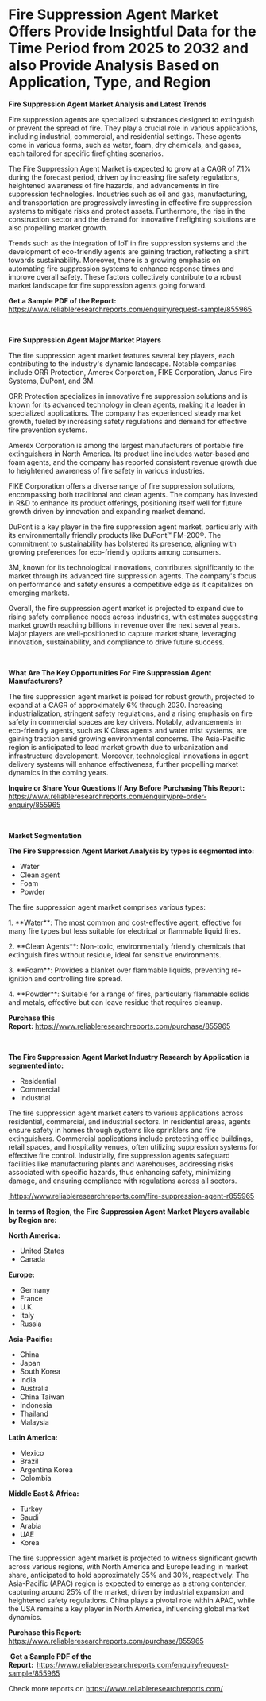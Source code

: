 <p><h1>Fire Suppression Agent Market Offers Provide Insightful Data for the Time Period from 2025 to 2032 and also Provide Analysis Based on Application, Type, and Region</h1></p><p><strong>Fire Suppression Agent Market Analysis and Latest Trends</strong></p>
<p><p>Fire suppression agents are specialized substances designed to extinguish or prevent the spread of fire. They play a crucial role in various applications, including industrial, commercial, and residential settings. These agents come in various forms, such as water, foam, dry chemicals, and gases, each tailored for specific firefighting scenarios. </p><p>The Fire Suppression Agent Market is expected to grow at a CAGR of 7.1% during the forecast period, driven by increasing fire safety regulations, heightened awareness of fire hazards, and advancements in fire suppression technologies. Industries such as oil and gas, manufacturing, and transportation are progressively investing in effective fire suppression systems to mitigate risks and protect assets. Furthermore, the rise in the construction sector and the demand for innovative firefighting solutions are also propelling market growth. </p><p>Trends such as the integration of IoT in fire suppression systems and the development of eco-friendly agents are gaining traction, reflecting a shift towards sustainability. Moreover, there is a growing emphasis on automating fire suppression systems to enhance response times and improve overall safety. These factors collectively contribute to a robust market landscape for fire suppression agents going forward.</p></p>
<p><strong>Get a Sample PDF of the Report:&nbsp;</strong> <a href="https://www.reliableresearchreports.com/enquiry/request-sample/855965?utm_campaign=3323&utm_medium=2&utm_source=Github&utm_content=ia&utm_term=01042025&utm_id=fire-suppression-agent">https://www.reliableresearchreports.com/enquiry/request-sample/855965</a></p>
<p>&nbsp;</p>
<p><strong>Fire Suppression Agent Major Market Players</strong></p>
<p><p>The fire suppression agent market features several key players, each contributing to the industry's dynamic landscape. Notable companies include ORR Protection, Amerex Corporation, FIKE Corporation, Janus Fire Systems, DuPont, and 3M.</p><p>ORR Protection specializes in innovative fire suppression solutions and is known for its advanced technology in clean agents, making it a leader in specialized applications. The company has experienced steady market growth, fueled by increasing safety regulations and demand for effective fire prevention systems.</p><p>Amerex Corporation is among the largest manufacturers of portable fire extinguishers in North America. Its product line includes water-based and foam agents, and the company has reported consistent revenue growth due to heightened awareness of fire safety in various industries.</p><p>FIKE Corporation offers a diverse range of fire suppression solutions, encompassing both traditional and clean agents. The company has invested in R&D to enhance its product offerings, positioning itself well for future growth driven by innovation and expanding market demand.</p><p>DuPont is a key player in the fire suppression agent market, particularly with its environmentally friendly products like DuPont™ FM-200®. The commitment to sustainability has bolstered its presence, aligning with growing preferences for eco-friendly options among consumers.</p><p>3M, known for its technological innovations, contributes significantly to the market through its advanced fire suppression agents. The company's focus on performance and safety ensures a competitive edge as it capitalizes on emerging markets.</p><p>Overall, the fire suppression agent market is projected to expand due to rising safety compliance needs across industries, with estimates suggesting market growth reaching billions in revenue over the next several years. Major players are well-positioned to capture market share, leveraging innovation, sustainability, and compliance to drive future success.</p></p>
<p>&nbsp;</p>
<p><strong>What Are The Key Opportunities For Fire Suppression Agent Manufacturers?</strong></p>
<p><p>The fire suppression agent market is poised for robust growth, projected to expand at a CAGR of approximately 6% through 2030. Increasing industrialization, stringent safety regulations, and a rising emphasis on fire safety in commercial spaces are key drivers. Notably, advancements in eco-friendly agents, such as K Class agents and water mist systems, are gaining traction amid growing environmental concerns. The Asia-Pacific region is anticipated to lead market growth due to urbanization and infrastructure development. Moreover, technological innovations in agent delivery systems will enhance effectiveness, further propelling market dynamics in the coming years.</p></p>
<p><strong>Inquire or Share Your Questions If Any Before Purchasing This Report:</strong> <a href="https://www.reliableresearchreports.com/enquiry/pre-order-enquiry/855965?utm_campaign=3323&utm_medium=2&utm_source=Github&utm_content=ia&utm_term=01042025&utm_id=fire-suppression-agent">https://www.reliableresearchreports.com/enquiry/pre-order-enquiry/855965</a></p>
<p>&nbsp;</p>
<p><strong>Market Segmentation</strong></p>
<p><strong>The Fire Suppression Agent Market Analysis by types is segmented into:</strong></p>
<p><ul><li>Water</li><li>Clean agent</li><li>Foam</li><li>Powder</li></ul></p>
<p><p>The fire suppression agent market comprises various types: </p><p>1. **Water**: The most common and cost-effective agent, effective for many fire types but less suitable for electrical or flammable liquid fires. </p><p>2. **Clean Agents**: Non-toxic, environmentally friendly chemicals that extinguish fires without residue, ideal for sensitive environments. </p><p>3. **Foam**: Provides a blanket over flammable liquids, preventing re-ignition and controlling fire spread. </p><p>4. **Powder**: Suitable for a range of fires, particularly flammable solids and metals, effective but can leave residue that requires cleanup.</p></p>
<p><strong>Purchase this Report:&nbsp;</strong><a href="https://www.reliableresearchreports.com/purchase/855965?utm_campaign=3323&utm_medium=2&utm_source=Github&utm_content=ia&utm_term=01042025&utm_id=fire-suppression-agent">https://www.reliableresearchreports.com/purchase/855965</a></p>
<p>&nbsp;</p>
<p><strong>The Fire Suppression Agent Market Industry Research by Application is segmented into:</strong></p>
<p><ul><li>Residential</li><li>Commercial</li><li>Industrial</li></ul></p>
<p><p>The fire suppression agent market caters to various applications across residential, commercial, and industrial sectors. In residential areas, agents ensure safety in homes through systems like sprinklers and fire extinguishers. Commercial applications include protecting office buildings, retail spaces, and hospitality venues, often utilizing suppression systems for effective fire control. Industrially, fire suppression agents safeguard facilities like manufacturing plants and warehouses, addressing risks associated with specific hazards, thus enhancing safety, minimizing damage, and ensuring compliance with regulations across all sectors.</p></p>
<p><a href="https://www.reliableresearchreports.com/fire-suppression-agent-r855965?utm_campaign=3323&utm_medium=2&utm_source=Github&utm_content=ia&utm_term=01042025&utm_id=fire-suppression-agent">&nbsp;https://www.reliableresearchreports.com/fire-suppression-agent-r855965</a></p>
<p><strong>In terms of Region, the Fire Suppression Agent Market Players available by Region are:</strong></p>
<p>
    <p> <strong> North America: </strong>
        <ul>
            <li>United States</li>
            <li>Canada</li>
        </ul>
        </p> 
    <p> <strong> Europe: </strong>
        <ul>
            <li>Germany</li>
            <li>France</li>
            <li>U.K.</li>
            <li>Italy</li>
            <li>Russia</li>
        </ul>
        </p> 
    <p> <strong> Asia-Pacific: </strong>
        <ul>
            <li>China</li>
            <li>Japan</li>
            <li>South Korea</li>
            <li>India</li>
            <li>Australia</li>
            <li>China Taiwan</li>
            <li>Indonesia</li>
            <li>Thailand</li>
            <li>Malaysia</li>
        </ul>
        </p> 
    <p> <strong> Latin America: </strong>
        <ul>
            <li>Mexico</li>
            <li>Brazil</li>
            <li>Argentina Korea</li>
            <li>Colombia</li>
        </ul>
        </p> 
    <p> <strong> Middle East & Africa: </strong>
        <ul>
            <li>Turkey</li>
            <li>Saudi</li>
            <li>Arabia</li>
            <li>UAE</li>
            <li>Korea</li>
        </ul>
    </p>
    </p>
<p><p>The fire suppression agent market is projected to witness significant growth across various regions, with North America and Europe leading in market share, anticipated to hold approximately 35% and 30%, respectively. The Asia-Pacific (APAC) region is expected to emerge as a strong contender, capturing around 25% of the market, driven by industrial expansion and heightened safety regulations. China plays a pivotal role within APAC, while the USA remains a key player in North America, influencing global market dynamics.</p></p>
<p><strong>Purchase this Report: </strong><a href="https://www.reliableresearchreports.com/purchase/855965?utm_campaign=3323&utm_medium=2&utm_source=Github&utm_content=ia&utm_term=01042025&utm_id=fire-suppression-agent">https://www.reliableresearchreports.com/purchase/855965</a></p>
<p>&nbsp;<strong>Get a Sample PDF of the Report:&nbsp;&nbsp;</strong><a href="https://www.reliableresearchreports.com/enquiry/request-sample/855965?utm_campaign=3323&utm_medium=2&utm_source=Github&utm_content=ia&utm_term=01042025&utm_id=fire-suppression-agent">https://www.reliableresearchreports.com/enquiry/request-sample/855965</a></p>
<p><strong></strong></p>
<p>Check more reports on <a href="https://www.reliableresearchreports.com/?utm_campaign=3323&utm_medium=2&utm_source=Github&utm_content=ia&utm_term=01042025&utm_id=fire-suppression-agent">https://www.reliableresearchreports.com/</a></p>